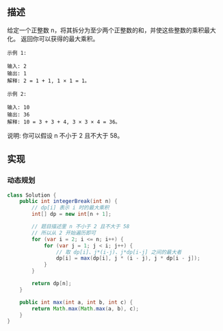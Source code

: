 ## 描述
给定一个正整数 n，将其拆分为至少两个正整数的和，并使这些整数的乘积最大化。 返回你可以获得的最大乘积。
```
示例 1:

输入: 2
输出: 1
解释: 2 = 1 + 1, 1 × 1 = 1。
```
```
示例 2:

输入: 10
输出: 36
解释: 10 = 3 + 3 + 4, 3 × 3 × 4 = 36。
```
说明: 你可以假设 n 不小于 2 且不大于 58。  
## 实现
### 动态规划
```java
class Solution {
    public int integerBreak(int n) {
        // dp[i] 表示 i 时的最大乘积
        int[] dp = new int[n + 1];

        // 题目描述里 n 不小于 2 且不大于 58
        // 所以从 2 开始遍历即可
        for (var i = 2; i <= n; i++) {
            for (var j = 1; j < i; j++) {
                // 取 dp[i]、j*(i-j)、j*dp[i-j] 之间的最大者
                dp[i] = max(dp[i], j * (i - j), j * dp[i - j]);
            }
        }

        return dp[n];
    }

    public int max(int a, int b, int c) {
        return Math.max(Math.max(a, b), c);
    }
}
```
